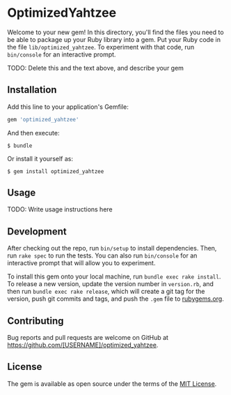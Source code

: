 # OptimizedYahtzee

Welcome to your new gem! In this directory, you'll find the files you need to be able to package up your Ruby library into a gem. Put your Ruby code in the file `lib/optimized_yahtzee`. To experiment with that code, run `bin/console` for an interactive prompt.

TODO: Delete this and the text above, and describe your gem

## Installation

Add this line to your application's Gemfile:

```ruby
gem 'optimized_yahtzee'
```

And then execute:

    $ bundle

Or install it yourself as:

    $ gem install optimized_yahtzee

## Usage

TODO: Write usage instructions here

## Development

After checking out the repo, run `bin/setup` to install dependencies. Then, run `rake spec` to run the tests. You can also run `bin/console` for an interactive prompt that will allow you to experiment.

To install this gem onto your local machine, run `bundle exec rake install`. To release a new version, update the version number in `version.rb`, and then run `bundle exec rake release`, which will create a git tag for the version, push git commits and tags, and push the `.gem` file to [rubygems.org](https://rubygems.org).

## Contributing

Bug reports and pull requests are welcome on GitHub at https://github.com/[USERNAME]/optimized_yahtzee.


## License

The gem is available as open source under the terms of the [MIT License](http://opensource.org/licenses/MIT).

